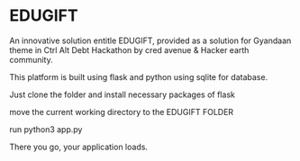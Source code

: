 # EDUGIFT
An innovative solution entitle EDUGIFT, provided as a solution for Gyandaan theme in Ctrl Alt Debt Hackathon by cred avenue &amp; Hacker earth community.

This platform is built using flask and python using sqlite for database.

Just clone the folder and install necessary packages of flask

move the current working directory to the EDUGIFT FOLDER

run python3 app.py

There you go, your application loads.
